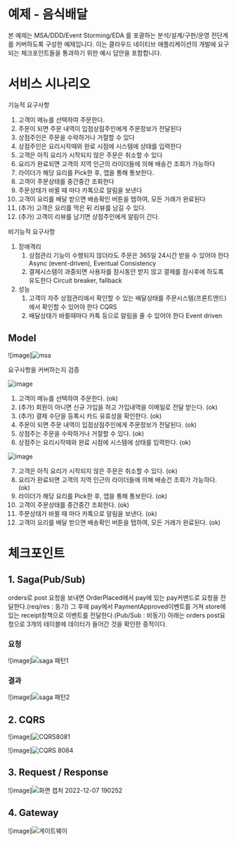 # 예제 - 음식배달

본 예제는 MSA/DDD/Event Storming/EDA 를 포괄하는 분석/설계/구현/운영 전단계를 커버하도록 구성한 예제입니다.
이는 클라우드 네이티브 애플리케이션의 개발에 요구되는 체크포인트들을 통과하기 위한 예시 답안을 포함합니다.

# 서비스 시나리오

기능적 요구사항
1. 고객이 메뉴를 선택하여 주문한다.
2. 주문이 되면 주문 내역이 입점상점주인에게 주문정보가 전달된다
3. 상점주인은 주문을 수락하거나 거절할 수 있다
4. 상점주인은 요리시작때와 완료 시점에 시스템에 상태를 입력한다
5. 고객은 아직 요리가 시작되지 않은 주문은 취소할 수 있다
6. 요리가 완료되면 고객의 지역 인근의 라이더들에 의해 배송건 조회가 가능하다
7. 라이더가 해당 요리를 Pick한 후, 앱을 통해 통보한다.
8. 고객이 주문상태를 중간중간 조회한다
9. 주문상태가 바뀔 때 마다 카톡으로 알림을 보낸다
10. 고객이 요리를 배달 받으면 배송확인 버튼을 탭하여, 모든 거래가 완료된다
11. (추가) 고객은 요리를 먹은 뒤 리뷰를 남길 수 있다.
12. (추가) 고객이 리뷰를 남기면 상점주인에게 알림이 간다.


비기능적 요구사항
1. 장애격리
    1. 상점관리 기능이 수행되지 않더라도 주문은 365일 24시간 받을 수 있어야 한다  Async (event-driven), Eventual Consistency
    1. 결제시스템이 과중되면 사용자를 잠시동안 받지 않고 결제를 잠시후에 하도록 유도한다  Circuit breaker, fallback
1. 성능
    1. 고객이 자주 상점관리에서 확인할 수 있는 배달상태를 주문시스템(프론트엔드)에서 확인할 수 있어야 한다  CQRS
    1. 배달상태가 바뀔때마다 카톡 등으로 알림을 줄 수 있어야 한다  Event driven


## Model
![image]![msa](https://user-images.githubusercontent.com/80758607/206376850-4045670f-c8be-4531-a418-13b71d21c3d9.png)



요구사항을 커버하는지 검증

![image](https://user-images.githubusercontent.com/55925545/206178494-38a9bd52-c49c-45ff-aa0a-8791c98adca0.png)  
1. 고객이 메뉴를 선택하여 주문한다. (ok)
2. (추가) 회원이 아니면 신규 가입을 하고 가입내역을 이메일로 전달 받는다. (ok)
3. (추가) 결제 수단을 등록시 카드 유효성을 확인한다. (ok)
4. 주문이 되면 주문 내역이 입점상점주인에게 주문정보가 전달된다. (ok)
5. 상점주는 주문을 수락하거나 거절할 수 있다. (ok)
6. 상점주는 요리시작때와 완료 시점에 시스템에 상태를 입력한다. (ok)
    
![image](https://user-images.githubusercontent.com/55925545/206179237-3a7ccae9-5ffd-4958-a028-0b39f01f7a2e.png)

7. 고객은 아직 요리가 시작되지 않은 주문은 취소할 수 있다. (ok)
8. 요리가 완료되면 고객의 지역 인근의 라이더들에 의해 배송건 조회가 가능하다. (ok)
9. 라이더가 해당 요리를 Pick한 후, 앱을 통해 통보한다. (ok)
10. 고객이 주문상태를 중간중간 조회한다. (ok)
11. 주문상태가 바뀔 때 마다 카톡으로 알림을 보낸다. (ok)
12. 고객이 요리를 배달 받으면 배송확인 버튼을 탭하여, 모든 거래가 완료된다. (ok)

# 체크포인트
## 1. Saga(Pub/Sub)
orders로 post 요청을 보내면 OrderPlaced에서 pay에 있는 pay커맨드로 요청을 전달한다.(req/res : 동기)
그 후에 pay에서 PaymentApproved이벤트를 거쳐 store에 있는 receipt정책으로 이벤트를 전달한다.(Pub/Sub : 비동기)
아래는 orders post요청으로 3개의 테이블에 데이터가 들어간 것을 확인한 증적이다.

### 요청
![image]![saga 패턴1](https://user-images.githubusercontent.com/80758607/206377519-eb51d896-6ffd-45d6-a1a7-be69ef3ed860.png)


### 결과
![image]![saga 패턴2](https://user-images.githubusercontent.com/80758607/206377560-42a2faa5-15d8-4eec-8f1c-eca1cc9fd4fe.png)


## 2. CQRS 
![image]![CQRS8081](https://user-images.githubusercontent.com/80758607/206378157-1cab8840-0ddd-40ab-b8fa-e0b25687658f.png)

![image]![CQRS 8084](https://user-images.githubusercontent.com/80758607/206378185-f477644a-b930-4db2-a4c7-3cd0d3c98633.png)


## 3. Request / Response

![image]![화면 캡처 2022-12-07 190252](https://user-images.githubusercontent.com/80758607/206378256-3dffe258-acda-401d-8f15-b767e446fa45.png)


## 4. Gateway
![image]![게이트웨이](https://user-images.githubusercontent.com/80758607/206591733-d12be552-88c3-4d45-8a13-bc188b1169db.png)
